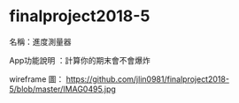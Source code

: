 # finalproject2018-5
名稱：進度測量器

App功能說明 ：計算你的期末會不會爆炸

wireframe 圖： 
https://github.com/jlin0981/finalproject2018-5/blob/master/IMAG0495.jpg

